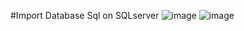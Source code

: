 #Import Database Sql on SQLserver
![image](https://github.com/Alvin201/DXApplication1/assets/44694587/701a8404-12f9-4213-89d7-2b67e153af64)
![image](https://github.com/Alvin201/DXApplication1/assets/44694587/6400f03d-70f7-4af3-9b11-e633cd4040ee)



